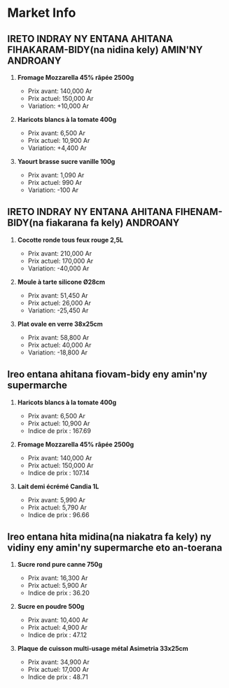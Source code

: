 # Market Info

## IRETO INDRAY NY ENTANA AHITANA FIHAKARAM-BIDY(na nidina kely) AMIN'NY ANDROANY

1. **Fromage Mozzarella 45% râpée 2500g**
   - Prix avant: 140,000 Ar
   - Prix actuel: 150,000 Ar
   - Variation: +10,000 Ar

2. **Haricots blancs à la tomate 400g**
   - Prix avant: 6,500 Ar
   - Prix actuel: 10,900 Ar
   - Variation: +4,400 Ar

3. **Yaourt brasse sucre vanille 100g**
   - Prix avant: 1,090 Ar
   - Prix actuel: 990 Ar
   - Variation: -100 Ar

## IRETO INDRAY NY ENTANA AHITANA FIHENAM-BIDY(na fiakarana fa kely) ANDROANY

1. **Cocotte ronde tous feux rouge 2,5L**
   - Prix avant: 210,000 Ar
   - Prix actuel: 170,000 Ar
   - Variation: -40,000 Ar

2. **Moule à tarte silicone Ø28cm**
   - Prix avant: 51,450 Ar
   - Prix actuel: 26,000 Ar
   - Variation: -25,450 Ar

3. **Plat ovale en verre 38x25cm**
   - Prix avant: 58,800 Ar
   - Prix actuel: 40,000 Ar
   - Variation: -18,800 Ar

## Ireo entana ahitana fiovam-bidy eny amin'ny supermarche

1. **Haricots blancs à la tomate 400g**
   - Prix avant: 6,500 Ar
   - Prix actuel: 10,900 Ar
   - Indice de prix : 167.69

2. **Fromage Mozzarella 45% râpée 2500g**
   - Prix avant: 140,000 Ar
   - Prix actuel: 150,000 Ar
   - Indice de prix : 107.14

3. **Lait demi écrémé Candia 1L**
   - Prix avant: 5,990 Ar
   - Prix actuel: 5,790 Ar
   - Indice de prix : 96.66

## Ireo entana hita midina(na niakatra fa kely) ny vidiny eny amin'ny supermarche eto an-toerana

1. **Sucre rond pure canne 750g**
   - Prix avant: 16,300 Ar
   - Prix actuel: 5,900 Ar
   - Indice de prix : 36.20

2. **Sucre en poudre 500g**
   - Prix avant: 10,400 Ar
   - Prix actuel: 4,900 Ar
   - Indice de prix : 47.12

3. **Plaque de cuisson multi-usage métal Asimetria 33x25cm**
   - Prix avant: 34,900 Ar
   - Prix actuel: 17,000 Ar
   - Indice de prix : 48.71

